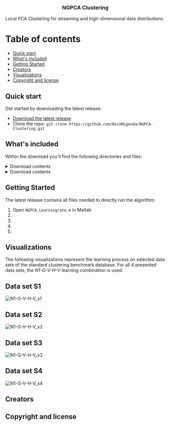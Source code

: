 <h3 align="center">NGPCA Clustering</h3>
Local PCA Clustering for streaming and high-dimensional data distributions.

# Table of contents
- [Quick start](#quick-start)
- [What's included](#whats-included)
- [Getting Started](#getting-started)
- [Creators](#creators)
- [Visualizations](#visualizations)
- [Copyright and license](#copyright-and-license)

## Quick start

Get started by downloading the latest release:

- [Download the latest release](https://github.com/NicoMigenda/NGPCA-Clustering/archive/refs/tags/NGPCA.zip)
- Clone the repo: `git clone https://github.com/NicoMigenda/NGPCA-Clustering.git`

## What's included

Within the download you'll find the following directories and files:
<details>
    <summary>Download contents</summary>
```md
|-- Extra_Functions\
|   |-- Init.m
|   |-- centroidIndexMeasure.m
|   |-- drawupdate.m
|   |-- makegif.m
|   |-- memAloc.m
|   |-- normalizedmi.m
|   |-- pickDataset.m
|   |-- plot_ellipse.m
|   |-- saveNet.m
|   `-- unitInit.m
|-- NGPCA_Functions\
|   |-- DOE_DistanceMeasures.m
|   |-- eforrlsa.m
|   |-- init_benchmark.m
|   |-- normalizedmi.m
|   |-- pickDataset.m
|   |-- plot_ellipse.m
|   |-- potentialFunctions.m
|   |-- saveNet.m
|   |-- set_data_distribution.m
|   |-- unit_adaptation.m
|   |-- unit_ranking_order.m
|   |-- vconstTest.m
|   `-- vconstpot.m
|-- NGPCA_Learningrate.m
|-- README.md
|-- Results\
|   |-- V_hard\
|   |   |-- a1_with_gt_V_hard_AR.mat
|   |   |-- a1_with_gt_V_hard_H.mat
|   |   |-- a1_with_gt_V_hard_N.mat
|   |   |-- a1_with_gt_V_hard_VRR.mat
|   |   |-- a2_with_gt_V_hard_AR.mat
|   |   |-- a2_with_gt_V_hard_H.mat
|   |   |-- a2_with_gt_V_hard_N.mat
|   |   |-- a2_with_gt_V_hard_VRR.mat
|   |   |-- a3_with_gt_V_hard_AR.mat
|   |   |-- a3_with_gt_V_hard_H.mat
|   |   |-- a3_with_gt_V_hard_N.mat
|   |   |-- a3_with_gt_V_hard_VRR.mat
|   |   |-- b1_with_gt_V_hard_AR.mat
|   |   |-- b1_with_gt_V_hard_H.mat
|   |   |-- b1_with_gt_V_hard_N.mat
|   |   |-- b1_with_gt_V_hard_VRR.mat
|   |   |-- b2_with_gt_V_hard_AR.mat
|   |   |-- b2_with_gt_V_hard_H.mat
|   |   |-- b2_with_gt_V_hard_N.mat
|   |   |-- b2_with_gt_V_hard_VRR.mat
|   |   |-- b3_with_gt_V_hard_AR.mat
|   |   |-- b3_with_gt_V_hard_H.mat
|   |   |-- b3_with_gt_V_hard_N.mat
|   |   |-- b3_with_gt_V_hard_VRR.mat
|   |   |-- h1024_with_gt_V_hard_AR.mat
|   |   |-- h1024_with_gt_V_hard_H.mat
|   |   |-- h1024_with_gt_V_hard_N.mat
|   |   |-- h1024_with_gt_V_hard_VRR.mat
|   |   |-- h128_with_gt_V_hard_AR.mat
|   |   |-- h128_with_gt_V_hard_H.mat
|   |   |-- h128_with_gt_V_hard_N.mat
|   |   |-- h128_with_gt_V_hard_VRR.mat
|   |   |-- h256_with_gt_V_hard_AR.mat
|   |   |-- h256_with_gt_V_hard_H.mat
|   |   |-- h256_with_gt_V_hard_N.mat
|   |   |-- h256_with_gt_V_hard_VRR.mat
|   |   |-- h32_with_gt_V_hard_AR.mat
|   |   |-- h32_with_gt_V_hard_H.mat
|   |   |-- h32_with_gt_V_hard_N.mat
|   |   |-- h32_with_gt_V_hard_VRR.mat
|   |   |-- h512_with_gt_V_hard_AR.mat
|   |   |-- h512_with_gt_V_hard_H.mat
|   |   |-- h512_with_gt_V_hard_N.mat
|   |   |-- h512_with_gt_V_hard_VRR.mat
|   |   |-- h64_with_gt_V_hard_AR.mat
|   |   |-- h64_with_gt_V_hard_H.mat
|   |   |-- h64_with_gt_V_hard_N.mat
|   |   |-- h64_with_gt_V_hard_VRR.mat
|   |   |-- s1_with_gt_V_hard_AR.mat
|   |   |-- s1_with_gt_V_hard_H.mat
|   |   |-- s1_with_gt_V_hard_N.mat
|   |   |-- s1_with_gt_V_hard_VRR.mat
|   |   |-- s2_with_gt_V_hard_AR.mat
|   |   |-- s2_with_gt_V_hard_H.mat
|   |   |-- s2_with_gt_V_hard_N.mat
|   |   |-- s2_with_gt_V_hard_VRR.mat
|   |   |-- s3_with_gt_V_hard_AR.mat
|   |   |-- s3_with_gt_V_hard_H.mat
|   |   |-- s3_with_gt_V_hard_N.mat
|   |   |-- s3_with_gt_V_hard_VRR.mat
|   |   |-- s4_with_gt_V_hard_AR.mat
|   |   |-- s4_with_gt_V_hard_H.mat
|   |   |-- s4_with_gt_V_hard_N.mat
|   |   |-- s4_with_gt_V_hard_VRR.mat
|   |   |-- u1_with_gt_V_hard_AR.mat
|   |   |-- u1_with_gt_V_hard_H.mat
|   |   |-- u1_with_gt_V_hard_N.mat
|   |   `-- u1_with_gt_V_hard_VRR.mat
|   |-- V_soft\
|   |   |-- a1_with_gt_V_soft_AR.mat
|   |   |-- a1_with_gt_V_soft_H.mat
|   |   |-- a1_with_gt_V_soft_N.mat
|   |   |-- a1_with_gt_V_soft_VRR.mat
|   |   |-- a2_with_gt_V_soft_AR.mat
|   |   |-- a2_with_gt_V_soft_H.mat
|   |   |-- a2_with_gt_V_soft_N.mat
|   |   |-- a2_with_gt_V_soft_VRR.mat
|   |   |-- a3_with_gt_V_soft_AR.mat
|   |   |-- a3_with_gt_V_soft_H.mat
|   |   |-- a3_with_gt_V_soft_N.mat
|   |   |-- a3_with_gt_V_soft_VRR.mat
|   |   |-- b1_with_gt_V_soft_AR.mat
|   |   |-- b1_with_gt_V_soft_H.mat
|   |   |-- b1_with_gt_V_soft_N.mat
|   |   |-- b1_with_gt_V_soft_VRR.mat
|   |   |-- b2_with_gt_V_soft_AR.mat
|   |   |-- b2_with_gt_V_soft_H.mat
|   |   |-- b2_with_gt_V_soft_N.mat
|   |   |-- b2_with_gt_V_soft_VRR.mat
|   |   |-- b3_with_gt_V_soft_AR.mat
|   |   |-- b3_with_gt_V_soft_H.mat
|   |   |-- b3_with_gt_V_soft_N.mat
|   |   |-- b3_with_gt_V_soft_VRR.mat
|   |   |-- h1024_with_gt_V_soft_AR.mat
|   |   |-- h1024_with_gt_V_soft_H.mat
|   |   |-- h1024_with_gt_V_soft_N.mat
|   |   |-- h1024_with_gt_V_soft_VRR.mat
|   |   |-- h128_with_gt_V_soft_AR.mat
|   |   |-- h128_with_gt_V_soft_H.mat
|   |   |-- h128_with_gt_V_soft_N.mat
|   |   |-- h128_with_gt_V_soft_VRR.mat
|   |   |-- h256_with_gt_V_soft_AR.mat
|   |   |-- h256_with_gt_V_soft_H.mat
|   |   |-- h256_with_gt_V_soft_N.mat
|   |   |-- h256_with_gt_V_soft_VRR.mat
|   |   |-- h32_with_gt_V_soft_AR.mat
|   |   |-- h32_with_gt_V_soft_H.mat
|   |   |-- h32_with_gt_V_soft_N.mat
|   |   |-- h32_with_gt_V_soft_VRR.mat
|   |   |-- h512_with_gt_V_soft_AR.mat
|   |   |-- h512_with_gt_V_soft_H.mat
|   |   |-- h512_with_gt_V_soft_N.mat
|   |   |-- h512_with_gt_V_soft_VRR.mat
|   |   |-- h64_with_gt_V_soft_AR.mat
|   |   |-- h64_with_gt_V_soft_H.mat
|   |   |-- h64_with_gt_V_soft_N.mat
|   |   |-- h64_with_gt_V_soft_VRR.mat
|   |   |-- s1_with_gt_V_soft_AR.mat
|   |   |-- s1_with_gt_V_soft_H.mat
|   |   |-- s1_with_gt_V_soft_N.mat
|   |   |-- s1_with_gt_V_soft_VRR.mat
|   |   |-- s2_with_gt_V_soft_AR.mat
|   |   |-- s2_with_gt_V_soft_H.mat
|   |   |-- s2_with_gt_V_soft_N.mat
|   |   |-- s2_with_gt_V_soft_VRR.mat
|   |   |-- s3_with_gt_V_soft_AR.mat
|   |   |-- s3_with_gt_V_soft_H.mat
|   |   |-- s3_with_gt_V_soft_N.mat
|   |   |-- s3_with_gt_V_soft_VRR.mat
|   |   |-- s4_with_gt_V_soft_AR.mat
|   |   |-- s4_with_gt_V_soft_H.mat
|   |   |-- s4_with_gt_V_soft_N.mat
|   |   |-- s4_with_gt_V_soft_VRR.mat
|   |   |-- u1_with_gt_V_soft_AR.mat
|   |   |-- u1_with_gt_V_soft_H.mat
|   |   |-- u1_with_gt_V_soft_N.mat
|   |   `-- u1_with_gt_V_soft_VRR.mat
|   `-- gif\
|       |-- a1_G_AR_S_V.gif
|       |-- a3_G_AR_S_V.gif
|       |-- h3_G_AR_S_V.gif
|       |-- rl_G_AR_S_V.gif
|       |-- s1_G_AR_S_V.gif
|       `-- s4_G_AR_S_V.gif
`-- data sets\
    |-- a1-label.pa
    |-- a1.mat
    |-- a1_with_gt.mat
    |-- a2-label.pa
    |-- a2.mat
    |-- a2_with_gt.mat
    |-- a3-label.pa
    |-- a3.mat
    |-- a3_with_gt.mat
    |-- b1-label.pa
    |-- b1_with_gt.mat
    |-- b2-label.pa
    |-- b2_with_gt.mat
    |-- b3_with_gt.mat
    |-- gaussian.mat
    |-- h1024-label.pa
    |-- h1024_with_gt.mat
    |-- h128-label.pa
    |-- h128_with_gt.mat
    |-- h256-label.pa
    |-- h256_with_gt.mat
    |-- h32-label.pa
    |-- h32_with_gt.mat
    |-- h512-label.pa
    |-- h512_with_gt.mat
    |-- h64-label.pa
    |-- h64_with_gt.mat
    |-- rls.mat
    |-- s1-label.pa
    |-- s1.mat
    |-- s1_with_gt.mat
    |-- s2-label.pa
    |-- s2.mat
    |-- s2_with_gt.mat
    |-- s3-label.pa
    |-- s3.mat
    |-- s3_with_gt.mat
    |-- s4-label.pa
    |-- s4.mat
    |-- s4_with_gt.mat
    |-- u1-label.pa
    |-- u1_with_gt.mat
    `-- vortex.m
```
</details>

<details>
  <summary>Download contents</summary>

  ```text
  bootstrap/
  ├── css/
  │   ├── bootstrap-grid.css
  │   ├── bootstrap-grid.css.map
  │   ├── bootstrap-grid.min.css
  │   ├── bootstrap-grid.min.css.map
  │   ├── bootstrap-grid.rtl.css
  │   ├── bootstrap-grid.rtl.css.map
  │   ├── bootstrap-grid.rtl.min.css
  │   ├── bootstrap-grid.rtl.min.css.map
  │   ├── bootstrap-reboot.css
  │   ├── bootstrap-reboot.css.map
  │   ├── bootstrap-reboot.min.css
  │   ├── bootstrap-reboot.min.css.map
  │   ├── bootstrap-reboot.rtl.css
  │   ├── bootstrap-reboot.rtl.css.map
  │   ├── bootstrap-reboot.rtl.min.css
  │   ├── bootstrap-reboot.rtl.min.css.map
  │   ├── bootstrap-utilities.css
  │   ├── bootstrap-utilities.css.map
  │   ├── bootstrap-utilities.min.css
  │   ├── bootstrap-utilities.min.css.map
  │   ├── bootstrap-utilities.rtl.css
  │   ├── bootstrap-utilities.rtl.css.map
  │   ├── bootstrap-utilities.rtl.min.css
  │   ├── bootstrap-utilities.rtl.min.css.map
  │   ├── bootstrap.css
  │   ├── bootstrap.css.map
  │   ├── bootstrap.min.css
  │   ├── bootstrap.min.css.map
  │   ├── bootstrap.rtl.css
  │   ├── bootstrap.rtl.css.map
  │   ├── bootstrap.rtl.min.css
  │   └── bootstrap.rtl.min.css.map
  └── js/
      ├── bootstrap.bundle.js
      ├── bootstrap.bundle.js.map
      ├── bootstrap.bundle.min.js
      ├── bootstrap.bundle.min.js.map
      ├── bootstrap.esm.js
      ├── bootstrap.esm.js.map
      ├── bootstrap.esm.min.js
      ├── bootstrap.esm.min.js.map
      ├── bootstrap.js
      ├── bootstrap.js.map
      ├── bootstrap.min.js
      └── bootstrap.min.js.map
  ```
</details>

## Getting Started

The latest release contains all files needed to directly run the algorithm:

1. Open `NGPCA_Learningrate.m` in Matlab
2. 
3.
4.
5.

## Visualizations
The following visualizations represent the learning process on selected data sets of the standard clustering benchmark database. For all 4 presented data sets, the *N1-G-V-H-V* learning combination is used.
## Data set S1
![N1-G-V-H-V_s1](https://github.com/NicoMigenda/NGPCA-Clustering/blob/main/visualizations/s1_NGPCAGIF.gif)
## Data set S2
![N1-G-V-H-V_s2](https://github.com/NicoMigenda/NGPCA-Clustering/blob/main/visualizations/s2_NGPCAGIF.gif)
## Data set S3
![N1-G-V-H-V_s3](https://github.com/NicoMigenda/NGPCA-Clustering/blob/main/visualizations/s3_NGPCAGIF.gif)
## Data set S4
![N1-G-V-H-V_s4](https://github.com/NicoMigenda/NGPCA-Clustering/blob/main/visualizations/s4_NGPCAGIF.gif)

## Creators

## Copyright and license
